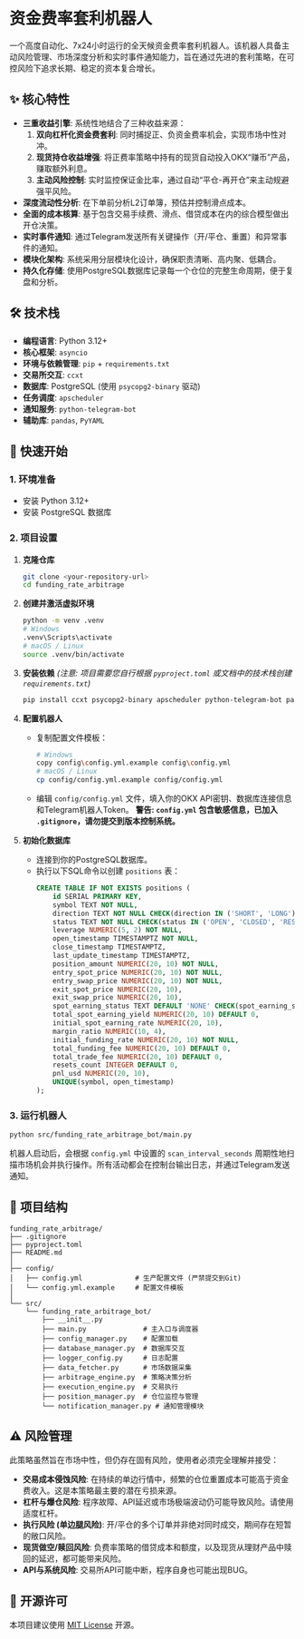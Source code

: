 # 资金费率套利机器人

一个高度自动化、7x24小时运行的全天候资金费率套利机器人。该机器人具备主动风险管理、市场深度分析和实时事件通知能力，旨在通过先进的套利策略，在可控风险下追求长期、稳定的资本复合增长。

## ✨ 核心特性

- **三重收益引擎**: 系统性地结合了三种收益来源：
    1.  **双向杠杆化资金费套利**: 同时捕捉正、负资金费率机会，实现市场中性对冲。
    2.  **现货持仓收益增强**: 将正费率策略中持有的现货自动投入OKX“赚币”产品，赚取额外利息。
    3.  **主动风险控制**: 实时监控保证金比率，通过自动“平仓-再开仓”来主动规避强平风险。
- **深度流动性分析**: 在下单前分析L2订单簿，预估并控制滑点成本。
- **全面的成本核算**: 基于包含交易手续费、滑点、借贷成本在内的综合模型做出开仓决策。
- **实时事件通知**: 通过Telegram发送所有关键操作（开/平仓、重置）和异常事件的通知。
- **模块化架构**: 系统采用分层模块化设计，确保职责清晰、高内聚、低耦合。
- **持久化存储**: 使用PostgreSQL数据库记录每一个仓位的完整生命周期，便于复盘和分析。

## 🛠️ 技术栈

- **编程语言**: Python 3.12+
- **核心框架**: `asyncio`
- **环境与依赖管理**: `pip` + `requirements.txt`
- **交易所交互**: `ccxt`
- **数据库**: PostgreSQL (使用 `psycopg2-binary` 驱动)
- **任务调度**: `apscheduler`
- **通知服务**: `python-telegram-bot`
- **辅助库**: `pandas`, `PyYAML`

## 🚀 快速开始

### 1. 环境准备

- 安装 Python 3.12+
- 安装 PostgreSQL 数据库

### 2. 项目设置

1.  **克隆仓库**
    ```bash
    git clone <your-repository-url>
    cd funding_rate_arbitrage
    ```

2.  **创建并激活虚拟环境**
    ```bash
    python -m venv .venv
    # Windows
    .venv\Scripts\activate
    # macOS / Linux
    source .venv/bin/activate
    ```

3.  **安装依赖**
    *(注意: 项目需要您自行根据 `pyproject.toml` 或文档中的技术栈创建 `requirements.txt`)*
    ```bash
    pip install ccxt psycopg2-binary apscheduler python-telegram-bot pandas PyYAML
    ```

4.  **配置机器人**
    - 复制配置文件模板：
      ```bash
      # Windows
      copy config\config.yml.example config\config.yml
      # macOS / Linux
      cp config/config.yml.example config/config.yml
      ```
    - 编辑 `config/config.yml` 文件，填入你的OKX API密钥、数据库连接信息和Telegram机器人Token。
      **警告: `config.yml` 包含敏感信息，已加入 `.gitignore`，请勿提交到版本控制系统。**

5.  **初始化数据库**
    - 连接到你的PostgreSQL数据库。
    - 执行以下SQL命令以创建 `positions` 表：
      ```sql
      CREATE TABLE IF NOT EXISTS positions (
          id SERIAL PRIMARY KEY,
          symbol TEXT NOT NULL,
          direction TEXT NOT NULL CHECK(direction IN ('SHORT', 'LONG')),
          status TEXT NOT NULL CHECK(status IN ('OPEN', 'CLOSED', 'RESETTING', 'REDEEMING')),
          leverage NUMERIC(5, 2) NOT NULL,
          open_timestamp TIMESTAMPTZ NOT NULL,
          close_timestamp TIMESTAMPTZ,
          last_update_timestamp TIMESTAMPTZ,
          position_amount NUMERIC(20, 10) NOT NULL,
          entry_spot_price NUMERIC(20, 10) NOT NULL,
          entry_swap_price NUMERIC(20, 10) NOT NULL,
          exit_spot_price NUMERIC(20, 10),
          exit_swap_price NUMERIC(20, 10),
          spot_earning_status TEXT DEFAULT 'NONE' CHECK(spot_earning_status IN ('SUBSCRIBED', 'REDEEMED', 'NONE')),
          total_spot_earning_yield NUMERIC(20, 10) DEFAULT 0,
          initial_spot_earning_rate NUMERIC(20, 10),
          margin_ratio NUMERIC(10, 4),
          initial_funding_rate NUMERIC(20, 10) NOT NULL,
          total_funding_fee NUMERIC(20, 10) DEFAULT 0,
          total_trade_fee NUMERIC(20, 10) DEFAULT 0,
          resets_count INTEGER DEFAULT 0,
          pnl_usd NUMERIC(20, 10),
          UNIQUE(symbol, open_timestamp)
      );
      ```

### 3. 运行机器人

```bash
python src/funding_rate_arbitrage_bot/main.py
```

机器人启动后，会根据 `config.yml` 中设置的 `scan_interval_seconds` 周期性地扫描市场机会并执行操作。所有活动都会在控制台输出日志，并通过Telegram发送通知。

## 📂 项目结构

```
funding_rate_arbitrage/
├── .gitignore
├── pyproject.toml
├── README.md
│
├── config/
│   ├── config.yml             # 生产配置文件 (严禁提交到Git)
│   └── config.yml.example     # 配置文件模板
│
└── src/
    └── funding_rate_arbitrage_bot/
        ├── __init__.py
        ├── main.py              # 主入口与调度器
        ├── config_manager.py    # 配置加载
        ├── database_manager.py  # 数据库交互
        ├── logger_config.py     # 日志配置
        ├── data_fetcher.py      # 市场数据采集
        ├── arbitrage_engine.py  # 策略决策分析
        ├── execution_engine.py  # 交易执行
        ├── position_manager.py  # 仓位监控与管理
        └── notification_manager.py # 通知管理模块
```

## ⚠️ 风险管理

此策略虽然旨在市场中性，但仍存在固有风险，使用者必须完全理解并接受：

- **交易成本侵蚀风险**: 在持续的单边行情中，频繁的仓位重置成本可能高于资金费收入。这是本策略最主要的潜在亏损来源。
- **杠杆与爆仓风险**: 程序故障、API延迟或市场极端波动仍可能导致风险。请使用适度杠杆。
- **执行风险 (单边腿风险)**: 开/平仓的多个订单并非绝对同时成交，期间存在短暂的敞口风险。
- **现货做空/赎回风险**: 负费率策略的借贷成本和额度，以及现货从理财产品中赎回的延迟，都可能带来风险。
- **API与系统风险**: 交易所API可能中断，程序自身也可能出现BUG。

## 📄 开源许可

本项目建议使用 [MIT License](https.opensource.org/licenses/MIT) 开源。
